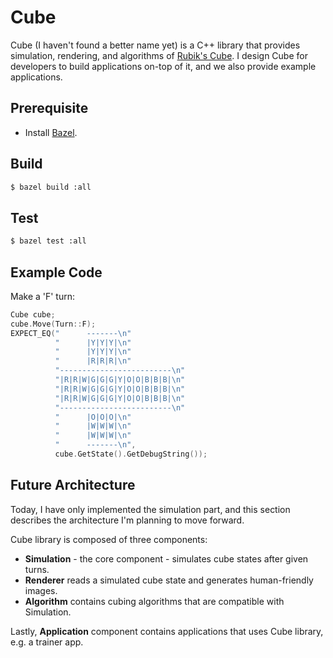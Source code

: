 # Cube

Cube (I haven't found a better name yet) is a C++ library that provides
simulation, rendering, and algorithms of [Rubik's
Cube](https://en.wikipedia.org/wiki/Rubik%27s_Cube). I design Cube for
developers to build applications on-top of it, and we also provide example
applications.

## Prerequisite

- Install [Bazel](https://docs.bazel.build/versions/master/install.html).

## Build

```bash
$ bazel build :all
```

## Test

```bash
$ bazel test :all
```

## Example Code

Make a 'F' turn:

```cc
Cube cube;
cube.Move(Turn::F);
EXPECT_EQ("      -------\n"
          "      |Y|Y|Y|\n"
          "      |Y|Y|Y|\n"
          "      |R|R|R|\n"
          "-------------------------\n"
          "|R|R|W|G|G|G|Y|O|O|B|B|B|\n"
          "|R|R|W|G|G|G|Y|O|O|B|B|B|\n"
          "|R|R|W|G|G|G|Y|O|O|B|B|B|\n"
          "-------------------------\n"
          "      |O|O|O|\n"
          "      |W|W|W|\n"
          "      |W|W|W|\n"
          "      -------\n",
          cube.GetState().GetDebugString());
```

## Future Architecture

Today, I have only implemented the simulation part, and this section describes
the architecture I'm planning to move forward.

Cube library is composed of three components:

- **Simulation** - the core component - simulates cube states after given turns.
- **Renderer** reads a simulated cube state and generates human-friendly images.
- **Algorithm** contains cubing algorithms that are compatible with Simulation.

Lastly, **Application** component contains applications that uses Cube library,
e.g. a trainer app.
